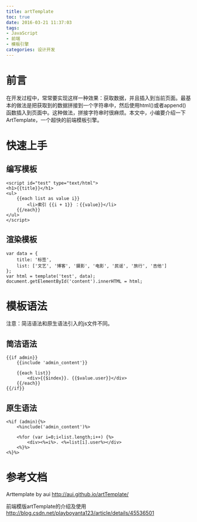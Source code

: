 ```yaml
---
title: artTemplate
toc: true
date: 2016-03-21 11:37:03
tags:
- JavaScript
- 前端
- 模板引擎
categories: 设计开发
---
```

# 前言
在开发过程中，常常要实现这样一种效果：获取数据，并且插入到当前页面。最基本的做法是把获取到的数据拼接到一个字符串中，然后使用html()或者append()函数插入到页面中。这种做法，拼接字符串时很麻烦。本文中，小编要介绍一下ArtTemplate，一个超快的前端模板引擎。

<!--more-->

# 快速上手
## 编写模板
```
<script id="test" type="text/html">
<h1>{{title}}</h1>
<ul>
    {{each list as value i}}
        <li>索引 {{i + 1}} ：{{value}}</li>
    {{/each}}
</ul>
</script>
```

## 渲染模板
```
var data = {
    title: '标签',
    list: ['文艺', '博客', '摄影', '电影', '民谣', '旅行', '吉他']
};
var html = template('test', data);
document.getElementById('content').innerHTML = html;
```

# 模板语法
注意：简洁语法和原生语法引入的js文件不同。
## 简洁语法
```
{{if admin}}
    {{include 'admin_content'}}

    {{each list}}
        <div>{{$index}}. {{$value.user}}</div>
    {{/each}}
{{/if}}
```

## 原生语法
```
<%if (admin){%>
    <%include('admin_content')%>

    <%for (var i=0;i<list.length;i++) {%>
        <div><%=i%>. <%=list[i].user%></div>
    <%}%>
<%}%>
```

# 参考文档
Arttemplate by aui
http://aui.github.io/artTemplate/

前端模版artTemplate的介绍及使用
http://blog.csdn.net/playboyanta123/article/details/45536501

